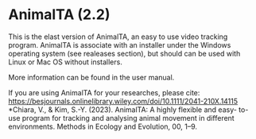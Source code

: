 # AnimalTA (2.2)

This is the elast version of AnimalTA, an easy to use video tracking program.
AnimalTA is associate with an installer under the Windows operating system (see realeases section), but should can be used with Linux or Mac OS without installers.

More information can be found in the user manual.

If you are using AnimalTA for your researches, please cite: https://besjournals.onlinelibrary.wiley.com/doi/10.1111/2041-210X.14115
*Chiara, V., & Kim, S.-Y. (2023). AnimalTA: A highly flexible and easy- to- use program for tracking and analysing animal movement in different environments. Methods in Ecology and Evolution, 00, 1–9.
